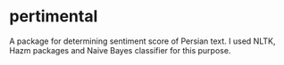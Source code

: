 # pertimental

A package for determining sentiment score of Persian text. I used NLTK, Hazm packages and Naive Bayes classifier for this purpose.
